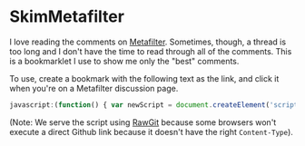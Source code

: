 SkimMetafilter
==============

I love reading the comments on [Metafilter](http://www.metafilter.com). Sometimes, though, a thread is too long and I don't have the time to read through all of the comments. This is a bookmarklet I use to show me only the "best" comments.

To use, create a bookmark with the following text as the link, and click it when you're on a Metafilter discussion page.

```javascript
javascript:(function() { var newScript = document.createElement('script'); newScript.src = 'https://cdn.rawgit.com/vikasgorur/SkimMetafilter/master/SkimMetafilter.js'; document.body.appendChild(newScript); })()
```

(Note: We serve the script using [RawGit](https://rawgit.com/) because some browsers won't execute
a direct Github link because it doesn't have the right `Content-Type`).
